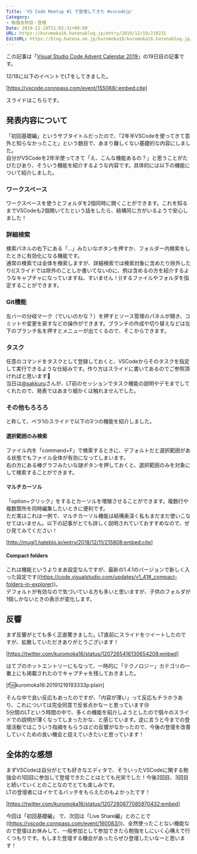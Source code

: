 ```yaml
---
Title: 'VS Code Meetup #1 で登壇してきた #vscodejp'
Category:
- 勉強会参加・登壇
Date: 2019-12-19T21:02:31+09:00
URL: https://kuromoka16.hatenablog.jp/entry/2019/12/19/210231
EditURL: https://blog.hatena.ne.jp/kuromoka16/kuromoka16.hatenablog.jp/atom/entry/26006613486622479
---
```


この記事は「[Visual Studio Code Advent Calendar 2019](https://qiita.com/advent-calendar/2019/vscode)」の19日目の記事です。

12/18に以下のイベントでLTをしてきました。

[https://vscode.connpass.com/event/155068/:embed:cite]

スライドはこちらです。

<script async class="speakerdeck-embed" data-id="816f7e210ded44ec8c26fcd712aed131" data-ratio="1.77777777777778" src="//speakerdeck.com/assets/embed.js"></script>

## 発表内容について
「初回基礎編」というサブタイトルだったので、「2年半VSCodeを使ってきて意外と知らなかったこと」という題目で、あまり難しくない基礎的な内容にしました。  
自分がVSCodeを2年半使ってきて「え、こんな機能あるの？」と思うことがたびたびあり、そういう機能を紹介するような内容です。具体的には以下の機能について紹介しました。

### ワークスペース
ワークスペースを使うとフォルダを2個同時に開くことができます。これを知るまでVSCodeも2個開いてたという話をしたら、結構同じ方がいるようで安心しました！

### 詳細検索
検索パネルの右下にある「…」みたいなボタンを押すか、フォルダー内検索をしたときに有効化になる機能です。  
通常の検索では全体を検索しますが、詳細検索では検索対象に含めたり除外したり((スライドでは除外のことしか書いてないのに、例は含めるの方を紹介するようなキャプチャになっていますね、すいません！))するファイルやフォルダを指定することができます。

### Git機能
左バーの分岐マーク（でいいのかな？）を押すとソース管理のパネルが開き、コミットや変更を戻すなどの操作ができます。ブランチの作成や切り替えなどは左下のブランチ名を押すとメニューが出てくるので、そこからできます。

### タスク
任意のコマンドをタスクとして登録しておくと、VSCodeからそのタスクを指定して実行できるような仕組みです。作り方はスライドに書いてあるのでご参照頂ければと思います🙏  
当日は[@sakkuru](https://twitter.com/sakkuru)さんが、LT前のセッションでタスク機能の説明やデモまでしてくれたので、発表ではあまり細かくは触れませんでした。

### その他もろろろ
と称して、ペラ1のスライドで以下の3つの機能を紹介しました。

#### 選択範囲のみ検索
 ファイル内を「command+F」で検索するときに、デフォルトだと選択範囲がある状態でもファイル全体が有効になってしまいます。  
右の方にある棒グラフみたいな謎ボタンを押しておくと、選択範囲のみを対象にして検索することができます。

#### マルチカーソル
「option+クリック」をするとカーソルを増殖させることができます。複数行や複数箇所を同時編集したいときに便利です。  
ただ実はこれは一例で、マルチカーソル機能は結構奥深く私もまだまだ使いこなせてはいません。以下の記事がとても詳しく説明されていておすすめなので、ぜひ見てみてください！

[http://mugi1.hateblo.jp/entry/2018/12/11/215808:embed:cite]

#### Compact folders
これは機能というよりまあ設定なんですが、最新の1.4.1のバージョンで新しく入った設定です((https://code.visualstudio.com/updates/v1_41#_compact-folders-in-explorer))。  
デフォルトが有効なので気づいている方も多いと思いますが、子供のフォルダが1個しかないときの表示が変化します。

## 反響
まず反響がとても多く正直驚きました。LT直前にスライドをツイートしたのですが、拡散していただきありがとうございます！

[https://twitter.com/kuromoka16/status/1207265416130654208:embed]

はてブのホットエントリーにもなって、一時的に「テクノロジー」カテゴリの一番上にも掲載されたのでキャプチャを残しておきました。

[f:id:kuromoka16:20191219193333p:plain]

そんな中で良い反応もあったのですが、「内容が薄い」って反応もチラホラあり、これについては完全同意で反省点かなーと思っています😢  
5分間のLTという時間の中で、多くの機能を紹介しようとしたので個々のスライドでの説明が薄くなってしまったかな、と感じています。逆に言うと今までの登壇活動ではこういう指摘をもらうほどの反響がなかったので、今後の登壇を改善していくための良い機会と捉えていきたいと思っています！

## 全体的な感想
まずVSCodeは自分がとても好きなエディタで、そういったVSCodeに関する勉強会の1回目に参加して登壇できたことはとても光栄でした！今後2回目、3回目と続いていくとのことなのでとても楽しみです。  
LTの登壇者にはイケてるバッチをもらえたのもよかったです！

[https://twitter.com/kuromoka16/status/1207280877085970432:embed]

今回は「初回基礎編」 で、次回は「Live Share編」とのことで((https://vscode.connpass.com/event/160083/))、全然使ったことない機能なので登壇はお休みして、一般参加として参加できたら勉強をしにいく心構えで行くつもりです。もしまた登壇する機会があったらぜひ登壇したいなーと思います！
